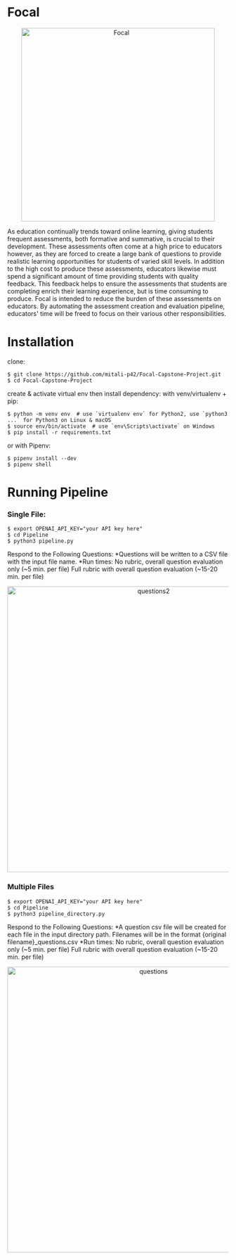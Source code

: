 # Focal
<p align="center">
<img width="440" align= "center" alt="Focal" src="https://github.com/mitali-p42/Focal-Capstone-Project/assets/113000033/e1a7fe39-7fac-4533-9e49-2cd1928dc5bf">
</p>

As education continually trends toward online learning, giving students frequent assessments, both formative and summative, is crucial to their development. These assessments often come at a high price to educators however, as they are forced to create a large bank of questions to provide realistic learning opportunities for students of varied skill levels. In addition to the high cost to produce these assessments, educators likewise must spend a significant amount of time providing students with quality feedback. This feedback helps to ensure the assessments that students are completing enrich their learning experience, but is time consuming to produce. Focal is intended to reduce the burden of these assessments on educators. By automating the assessment creation and evaluation pipeline, educators' time will be freed to focus on their various other responsibilities. 

# Installation
clone:
```
$ git clone https://github.com/mitali-p42/Focal-Capstone-Project.git
$ cd Focal-Capstone-Project
```
create & activate virtual env then install dependency:
with venv/virtualenv + pip:
```
$ python -m venv env  # use `virtualenv env` for Python2, use `python3 ...` for Python3 on Linux & macOS
$ source env/bin/activate  # use `env\Scripts\activate` on Windows
$ pip install -r requirements.txt
```
or with Pipenv:
```
$ pipenv install --dev
$ pipenv shell
```
# Running Pipeline
### Single File:
```
$ export OPENAI_API_KEY="your API key here"
$ cd Pipeline
$ python3 pipeline.py
```
Respond to the Following Questions:
*Questions will be written to a CSV file with the input file name. 
*Run times: 
No rubric, overall question evaluation only (~5 min. per file) 
Full rubric with overall question evaluation (~15-20 min. per file)
<p align="center">
<img width="650" alt="questions2" src="https://github.com/mitali-p42/Focal-Capstone-Project/assets/95736002/caf9eb01-ef3f-4892-8fd5-cc3e06f80680">
</p>


### Multiple Files
```
$ export OPENAI_API_KEY="your API key here"
$ cd Pipeline
$ python3 pipeline_directory.py
```
Respond to the Following Questions:
*A question csv file will be created for each file in the input directory path. Filenames will be in the format {original filename}_questions.csv 
*Run times: 
No rubric, overall question evaluation only (~5 min. per file) 
Full rubric with overall question evaluation (~15-20 min. per file)
<p align="center">
<img width="650" alt="questions" src="https://github.com/mitali-p42/Focal-Capstone-Project/assets/95736002/567c4d44-2d48-4504-9414-9232eac891d5">
</p>

